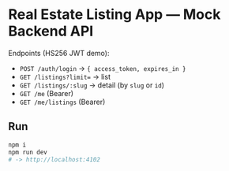 
# Real Estate Listing App — Mock Backend API

Endpoints (HS256 JWT demo):
- `POST /auth/login` → `{ access_token, expires_in }`
- `GET /listings?limit=` → list
- `GET /listings/:slug` → detail (by `slug` or `id`)
- `GET /me` (Bearer)
- `GET /me/listings` (Bearer)

## Run
```bash
npm i
npm run dev
# -> http://localhost:4102
```
